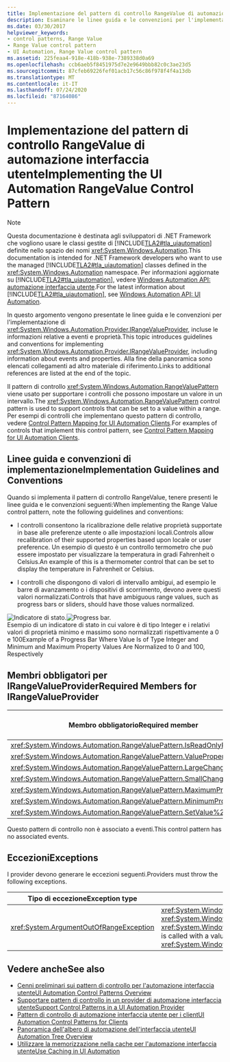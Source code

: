 ```yaml
---
title: Implementazione del pattern di controllo RangeValue di automazione interfaccia utente
description: Esaminare le linee guida e le convenzioni per l'implementazione del pattern di controllo RangeValue nell'automazione interfaccia utente. Vedere Membri obbligatori per l'interfaccia IRangeValueProvider.
ms.date: 03/30/2017
helpviewer_keywords:
- control patterns, Range Value
- Range Value control pattern
- UI Automation, Range Value control pattern
ms.assetid: 225feaa4-918e-418b-938e-7389338d0a69
ms.openlocfilehash: ccb6aeb5f8451975d7e2e9649bbb82c0c3ae23d5
ms.sourcegitcommit: 87cfeb69226fef01acb17c56c86f978f4f4a13db
ms.translationtype: MT
ms.contentlocale: it-IT
ms.lasthandoff: 07/24/2020
ms.locfileid: "87164086"
---
```

# <a name="implementing-the-ui-automation-rangevalue-control-pattern"></a><span data-ttu-id="6e916-104">Implementazione del pattern di controllo RangeValue di automazione interfaccia utente</span><span class="sxs-lookup"><span data-stu-id="6e916-104">Implementing the UI Automation RangeValue Control Pattern</span></span>
> [!NOTE]
> <span data-ttu-id="6e916-105">Questa documentazione è destinata agli sviluppatori di .NET Framework che vogliono usare le classi gestite di [!INCLUDE[TLA2#tla_uiautomation](../../../includes/tla2sharptla-uiautomation-md.md)] definite nello spazio dei nomi <xref:System.Windows.Automation>.</span><span class="sxs-lookup"><span data-stu-id="6e916-105">This documentation is intended for .NET Framework developers who want to use the managed [!INCLUDE[TLA2#tla_uiautomation](../../../includes/tla2sharptla-uiautomation-md.md)] classes defined in the <xref:System.Windows.Automation> namespace.</span></span> <span data-ttu-id="6e916-106">Per informazioni aggiornate su [!INCLUDE[TLA2#tla_uiautomation](../../../includes/tla2sharptla-uiautomation-md.md)], vedere [Windows Automation API: automazione interfaccia utente](/windows/win32/winauto/entry-uiauto-win32).</span><span class="sxs-lookup"><span data-stu-id="6e916-106">For the latest information about [!INCLUDE[TLA2#tla_uiautomation](../../../includes/tla2sharptla-uiautomation-md.md)], see [Windows Automation API: UI Automation](/windows/win32/winauto/entry-uiauto-win32).</span></span>  
  
 <span data-ttu-id="6e916-107">In questo argomento vengono presentate le linee guida e le convenzioni per l'implementazione di <xref:System.Windows.Automation.Provider.IRangeValueProvider>, incluse le informazioni relative a eventi e proprietà.</span><span class="sxs-lookup"><span data-stu-id="6e916-107">This topic introduces guidelines and conventions for implementing <xref:System.Windows.Automation.Provider.IRangeValueProvider>, including information about events and properties.</span></span> <span data-ttu-id="6e916-108">Alla fine della panoramica sono elencati collegamenti ad altro materiale di riferimento.</span><span class="sxs-lookup"><span data-stu-id="6e916-108">Links to additional references are listed at the end of the topic.</span></span>  
  
 <span data-ttu-id="6e916-109">Il pattern di controllo <xref:System.Windows.Automation.RangeValuePattern> viene usato per supportare i controlli che possono impostare un valore in un intervallo.</span><span class="sxs-lookup"><span data-stu-id="6e916-109">The <xref:System.Windows.Automation.RangeValuePattern> control pattern is used to support controls that can be set to a value within a range.</span></span> <span data-ttu-id="6e916-110">Per esempi di controlli che implementano questo pattern di controllo, vedere [Control Pattern Mapping for UI Automation Clients](control-pattern-mapping-for-ui-automation-clients.md).</span><span class="sxs-lookup"><span data-stu-id="6e916-110">For examples of controls that implement this control pattern, see [Control Pattern Mapping for UI Automation Clients](control-pattern-mapping-for-ui-automation-clients.md).</span></span>  
  
<a name="Implementation_Guidelines_and_Conventions"></a>
## <a name="implementation-guidelines-and-conventions"></a><span data-ttu-id="6e916-111">Linee guida e convenzioni di implementazione</span><span class="sxs-lookup"><span data-stu-id="6e916-111">Implementation Guidelines and Conventions</span></span>  
 <span data-ttu-id="6e916-112">Quando si implementa il pattern di controllo RangeValue, tenere presenti le linee guida e le convenzioni seguenti:</span><span class="sxs-lookup"><span data-stu-id="6e916-112">When implementing the Range Value control pattern, note the following guidelines and conventions:</span></span>  
  
- <span data-ttu-id="6e916-113">I controlli consentono la ricalibrazione delle relative proprietà supportate in base alle preferenze utente o alle impostazioni locali.</span><span class="sxs-lookup"><span data-stu-id="6e916-113">Controls allow recalibration of their supported properties based upon locale or user preference.</span></span> <span data-ttu-id="6e916-114">Un esempio di questo è un controllo termometro che può essere impostato per visualizzare la temperatura in gradi Fahrenheit o Celsius.</span><span class="sxs-lookup"><span data-stu-id="6e916-114">An example of this is a thermometer control that can be set to display the temperature in Fahrenheit or Celsius.</span></span>  
  
- <span data-ttu-id="6e916-115">I controlli che dispongono di valori di intervallo ambigui, ad esempio le barre di avanzamento o i dispositivi di scorrimento, devono avere questi valori normalizzati.</span><span class="sxs-lookup"><span data-stu-id="6e916-115">Controls that have ambiguous range values, such as progress bars or sliders, should have those values normalized.</span></span>  
  
 <span data-ttu-id="6e916-116">![Indicatore di stato.](./media/uia-rangevaluepattern-progress-bar.PNG "UIA_RangeValuePattern_Progress_Bar")</span><span class="sxs-lookup"><span data-stu-id="6e916-116">![Progress bar.](./media/uia-rangevaluepattern-progress-bar.PNG "UIA_RangeValuePattern_Progress_Bar")</span></span>  
<span data-ttu-id="6e916-117">Esempio di un indicatore di stato in cui valore è di tipo Integer e i relativi valori di proprietà minimo e massimo sono normalizzati rispettivamente a 0 e 100</span><span class="sxs-lookup"><span data-stu-id="6e916-117">Example of a Progress Bar Where Value Is of Type Integer and Minimum and Maximum Property Values Are Normalized to 0 and 100, Respectively</span></span>  
  
<a name="Required_Members_for_the_IRangeValueProvider"></a>
## <a name="required-members-for-irangevalueprovider"></a><span data-ttu-id="6e916-118">Membri obbligatori per IRangeValueProvider</span><span class="sxs-lookup"><span data-stu-id="6e916-118">Required Members for IRangeValueProvider</span></span>  
  
|<span data-ttu-id="6e916-119">Membro obbligatorio</span><span class="sxs-lookup"><span data-stu-id="6e916-119">Required member</span></span>|<span data-ttu-id="6e916-120">Tipo di membro</span><span class="sxs-lookup"><span data-stu-id="6e916-120">Member type</span></span>|<span data-ttu-id="6e916-121">Note</span><span class="sxs-lookup"><span data-stu-id="6e916-121">Notes</span></span>|  
|---------------------|-----------------|-----------|  
|<xref:System.Windows.Automation.RangeValuePattern.IsReadOnlyProperty>|<span data-ttu-id="6e916-122">Proprietà</span><span class="sxs-lookup"><span data-stu-id="6e916-122">Property</span></span>|<span data-ttu-id="6e916-123">Nessuno</span><span class="sxs-lookup"><span data-stu-id="6e916-123">None</span></span>|  
|<xref:System.Windows.Automation.RangeValuePattern.ValueProperty>|<span data-ttu-id="6e916-124">Proprietà</span><span class="sxs-lookup"><span data-stu-id="6e916-124">Property</span></span>|<span data-ttu-id="6e916-125">Nessuno</span><span class="sxs-lookup"><span data-stu-id="6e916-125">None</span></span>|  
|<xref:System.Windows.Automation.RangeValuePattern.LargeChangeProperty>|<span data-ttu-id="6e916-126">Proprietà</span><span class="sxs-lookup"><span data-stu-id="6e916-126">Property</span></span>|<span data-ttu-id="6e916-127">Nessuno</span><span class="sxs-lookup"><span data-stu-id="6e916-127">None</span></span>|  
|<xref:System.Windows.Automation.RangeValuePattern.SmallChangeProperty>|<span data-ttu-id="6e916-128">Proprietà</span><span class="sxs-lookup"><span data-stu-id="6e916-128">Property</span></span>|<span data-ttu-id="6e916-129">Nessuno</span><span class="sxs-lookup"><span data-stu-id="6e916-129">None</span></span>|  
|<xref:System.Windows.Automation.RangeValuePattern.MaximumProperty>|<span data-ttu-id="6e916-130">Proprietà</span><span class="sxs-lookup"><span data-stu-id="6e916-130">Property</span></span>|<span data-ttu-id="6e916-131">Nessuno</span><span class="sxs-lookup"><span data-stu-id="6e916-131">None</span></span>|  
|<xref:System.Windows.Automation.RangeValuePattern.MinimumProperty>|<span data-ttu-id="6e916-132">Proprietà</span><span class="sxs-lookup"><span data-stu-id="6e916-132">Property</span></span>|<span data-ttu-id="6e916-133">Nessuno</span><span class="sxs-lookup"><span data-stu-id="6e916-133">None</span></span>|  
|<xref:System.Windows.Automation.RangeValuePattern.SetValue%2A>|<span data-ttu-id="6e916-134">Metodi</span><span class="sxs-lookup"><span data-stu-id="6e916-134">Methods</span></span>|<span data-ttu-id="6e916-135">Nessuno</span><span class="sxs-lookup"><span data-stu-id="6e916-135">None</span></span>|  
  
 <span data-ttu-id="6e916-136">Questo pattern di controllo non è associato a eventi.</span><span class="sxs-lookup"><span data-stu-id="6e916-136">This control pattern has no associated events.</span></span>  
  
<a name="Exceptions"></a>
## <a name="exceptions"></a><span data-ttu-id="6e916-137">Eccezioni</span><span class="sxs-lookup"><span data-stu-id="6e916-137">Exceptions</span></span>  
 <span data-ttu-id="6e916-138">I provider devono generare le eccezioni seguenti.</span><span class="sxs-lookup"><span data-stu-id="6e916-138">Providers must throw the following exceptions.</span></span>  
  
|<span data-ttu-id="6e916-139">Tipo di eccezione</span><span class="sxs-lookup"><span data-stu-id="6e916-139">Exception type</span></span>|<span data-ttu-id="6e916-140">Condizione</span><span class="sxs-lookup"><span data-stu-id="6e916-140">Condition</span></span>|  
|--------------------|---------------|  
|<xref:System.ArgumentOutOfRangeException>|<span data-ttu-id="6e916-141"><xref:System.Windows.Automation.RangeValuePattern.SetValue%2A> viene chiamato con un valore che è maggiore di <xref:System.Windows.Automation.RangeValuePattern.MaximumProperty> o minore di <xref:System.Windows.Automation.RangeValuePattern.MinimumProperty>.</span><span class="sxs-lookup"><span data-stu-id="6e916-141"><xref:System.Windows.Automation.RangeValuePattern.SetValue%2A> is called with a value that is either greater than <xref:System.Windows.Automation.RangeValuePattern.MaximumProperty> or less than <xref:System.Windows.Automation.RangeValuePattern.MinimumProperty>.</span></span>|  
  
## <a name="see-also"></a><span data-ttu-id="6e916-142">Vedere anche</span><span class="sxs-lookup"><span data-stu-id="6e916-142">See also</span></span>

- [<span data-ttu-id="6e916-143">Cenni preliminari sui pattern di controllo per l'automazione interfaccia utente</span><span class="sxs-lookup"><span data-stu-id="6e916-143">UI Automation Control Patterns Overview</span></span>](ui-automation-control-patterns-overview.md)
- [<span data-ttu-id="6e916-144">Supportare pattern di controllo in un provider di automazione interfaccia utente</span><span class="sxs-lookup"><span data-stu-id="6e916-144">Support Control Patterns in a UI Automation Provider</span></span>](support-control-patterns-in-a-ui-automation-provider.md)
- [<span data-ttu-id="6e916-145">Pattern di controllo di automazione interfaccia utente per i client</span><span class="sxs-lookup"><span data-stu-id="6e916-145">UI Automation Control Patterns for Clients</span></span>](ui-automation-control-patterns-for-clients.md)
- [<span data-ttu-id="6e916-146">Panoramica dell'albero di automazione dell'interfaccia utente</span><span class="sxs-lookup"><span data-stu-id="6e916-146">UI Automation Tree Overview</span></span>](ui-automation-tree-overview.md)
- [<span data-ttu-id="6e916-147">Utilizzare la memorizzazione nella cache per l'automazione interfaccia utente</span><span class="sxs-lookup"><span data-stu-id="6e916-147">Use Caching in UI Automation</span></span>](use-caching-in-ui-automation.md)
